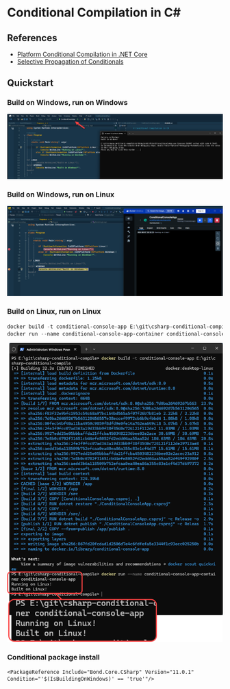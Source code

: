 # Conditional Compilation in C#

## References

* [Platform Conditional Compilation in .NET Core](https://blog.magnusmontin.net/2018/11/05/platform-conditional-compilation-in-net-core/)
* [Selective Propagation of Conditionals](https://stackoverflow.com/a/43442076/8954538)

## Quickstart

### Build on Windows, run on Windows

![Image](.img/b-win-r-win.png)

### Build on Windows, run on Linux

![Image](.img/b-win-r-lin.png)

### Build on Linux, run on Linux

```powershell
docker build -t conditional-console-app E:\git\csharp-conditional-compile
docker run --name conditional-console-app-container conditional-console-app
```

![Image](.img/b-lin-r-lin.png)

### Conditional package install

```csproj
<PackageReference Include="Bond.Core.CSharp" Version="11.0.1" Condition="'$(IsBuildingOnWindows)' == 'true'"/>
```